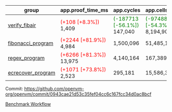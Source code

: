 | group | app.proof_time_ms | app.cycles | app.cells_used | leaf.proof_time_ms | leaf.cycles | leaf.cells_used |
| -- | -- | -- | -- | -- | -- | -- |
| [verify_fibair](https://github.com/openvm-org/openvm/blob/benchmark-results/benchmarks-pr/1415/verify_fibair-0943cae21d53c35fef04cc6c167fcc34d0ac8bcf.md) |<span style='color: red'>(+108 [+8.3%])</span> 1,409 | <span style='color: green'>(-187713 [-56.1%])</span> 147,040 | <span style='color: green'>(-9748897 [-54.3%])</span> 8,194,904 |- | - | - |
| [fibonacci_program](https://github.com/openvm-org/openvm/blob/benchmark-results/benchmarks-pr/1415/fibonacci-0943cae21d53c35fef04cc6c167fcc34d0ac8bcf.md) |<span style='color: red'>(+2244 [+81.9%])</span> 4,984 |  1,500,096 |  51,485,167 |- | - | - |
| [regex_program](https://github.com/openvm-org/openvm/blob/benchmark-results/benchmarks-pr/1415/regex-0943cae21d53c35fef04cc6c167fcc34d0ac8bcf.md) |<span style='color: red'>(+6266 [+81.3%])</span> 13,975 |  4,140,164 |  167,389,450 |- | - | - |
| [ecrecover_program](https://github.com/openvm-org/openvm/blob/benchmark-results/benchmarks-pr/1415/ecrecover-0943cae21d53c35fef04cc6c167fcc34d0ac8bcf.md) |<span style='color: red'>(+1071 [+73.8%])</span> 2,523 |  295,181 |  15,586,346 |- | - | - |


Commit: https://github.com/openvm-org/openvm/commit/0943cae21d53c35fef04cc6c167fcc34d0ac8bcf

[Benchmark Workflow](https://github.com/openvm-org/openvm/actions/runs/13821340664)
